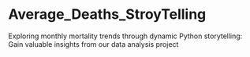 # Average_Deaths_StroyTelling
Exploring monthly mortality trends through dynamic Python storytelling: Gain valuable insights from our data analysis project
